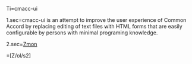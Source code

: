 Ti=cmacc-ui

1.sec=cmacc-ui is an attempt to improve the user experience of Common Accord by replacing editing of text files with HTML forms that are easily configurable by persons with minimal programing knowledge.

2.sec=<a href="https://github.com/zmon">Zmon</a>

=[Z/ol/s2]
